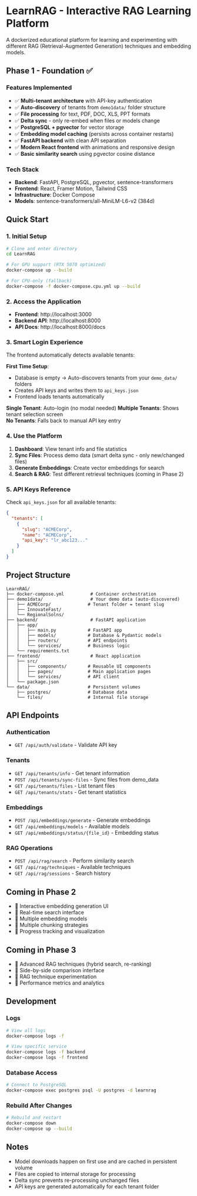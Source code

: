 # LearnRAG - Interactive RAG Learning Platform

A dockerized educational platform for learning and experimenting with different RAG (Retrieval-Augmented Generation) techniques and embedding models.

## Phase 1 - Foundation ✅

### Features Implemented
- ✅ **Multi-tenant architecture** with API-key authentication
- ✅ **Auto-discovery** of tenants from `demo1data/` folder structure  
- ✅ **File processing** for text, PDF, DOC, XLS, PPT formats
- ✅ **Delta sync** - only re-embed when files or models change
- ✅ **PostgreSQL + pgvector** for vector storage
- ✅ **Embedding model caching** (persists across container restarts)
- ✅ **FastAPI backend** with clean API separation
- ✅ **Modern React frontend** with animations and responsive design
- ✅ **Basic similarity search** using pgvector cosine distance

### Tech Stack
- **Backend**: FastAPI, PostgreSQL, pgvector, sentence-transformers
- **Frontend**: React, Framer Motion, Tailwind CSS
- **Infrastructure**: Docker Compose
- **Models**: sentence-transformers/all-MiniLM-L6-v2 (384d)

## Quick Start

### 1. Initial Setup
```bash
# Clone and enter directory
cd LearnRAG

# For GPU support (RTX 5070 optimized)
docker-compose up --build

# For CPU-only (fallback)
docker-compose -f docker-compose.cpu.yml up --build
```

### 2. Access the Application
- **Frontend**: http://localhost:3000
- **Backend API**: http://localhost:8000
- **API Docs**: http://localhost:8000/docs

### 3. Smart Login Experience
The frontend automatically detects available tenants:

**First Time Setup**: 
- Database is empty → Auto-discovers tenants from your `demo_data/` folders
- Creates API keys and writes them to `api_keys.json`
- Frontend loads tenants automatically

**Single Tenant**: Auto-login (no modal needed)
**Multiple Tenants**: Shows tenant selection screen  
**No Tenants**: Falls back to manual API key entry

### 4. Use the Platform
1. **Dashboard**: View tenant info and file statistics
2. **Sync Files**: Process demo data (smart delta sync - only new/changed files)
3. **Generate Embeddings**: Create vector embeddings for search
4. **Search & RAG**: Test different retrieval techniques (coming in Phase 2)

### 5. API Keys Reference
Check `api_keys.json` for all available tenants:
```json
{
  "tenants": [
    {
      "slug": "ACMECorp",
      "name": "ACMECorp", 
      "api_key": "lr_abc123..."
    }
  ]
}
```

## Project Structure

```
LearnRAG/
├── docker-compose.yml          # Container orchestration
├── demo1data/                  # Your demo data (auto-discovered)
│   ├── ACMECorp/              # Tenant folder = tenant slug
│   ├── InnovateFast/          
│   └── RegionalSolns/         
├── backend/                    # FastAPI application
│   ├── app/
│   │   ├── main.py            # FastAPI app
│   │   ├── models/            # Database & Pydantic models
│   │   ├── routers/           # API endpoints
│   │   └── services/          # Business logic
│   └── requirements.txt       
├── frontend/                   # React application
│   ├── src/
│   │   ├── components/        # Reusable UI components
│   │   ├── pages/             # Main application pages
│   │   └── services/          # API client
│   └── package.json
└── data/                      # Persistent volumes
    ├── postgres/              # Database data
    └── files/                 # Internal file storage
```

## API Endpoints

### Authentication
- `GET /api/auth/validate` - Validate API key

### Tenants  
- `GET /api/tenants/info` - Get tenant information
- `POST /api/tenants/sync-files` - Sync files from demo_data
- `GET /api/tenants/files` - List tenant files
- `GET /api/tenants/stats` - Get tenant statistics

### Embeddings
- `POST /api/embeddings/generate` - Generate embeddings
- `GET /api/embeddings/models` - Available models
- `GET /api/embeddings/status/{file_id}` - Embedding status

### RAG Operations
- `POST /api/rag/search` - Perform similarity search
- `GET /api/rag/techniques` - Available techniques
- `GET /api/rag/sessions` - Search history

## Coming in Phase 2
- 🔄 Interactive embedding generation UI
- 🔄 Real-time search interface  
- 🔄 Multiple embedding models
- 🔄 Multiple chunking strategies
- 🔄 Progress tracking and visualization

## Coming in Phase 3
- 🔄 Advanced RAG techniques (hybrid search, re-ranking)
- 🔄 Side-by-side comparison interface
- 🔄 RAG technique experimentation
- 🔄 Performance metrics and analytics

## Development

### Logs
```bash
# View all logs
docker-compose logs -f

# View specific service
docker-compose logs -f backend
docker-compose logs -f frontend
```

### Database Access
```bash
# Connect to PostgreSQL
docker-compose exec postgres psql -U postgres -d learnrag
```

### Rebuild After Changes
```bash
# Rebuild and restart
docker-compose down
docker-compose up --build
```

## Notes
- Model downloads happen on first use and are cached in persistent volume
- Files are copied to internal storage for processing
- Delta sync prevents re-processing unchanged files
- API keys are generated automatically for each tenant folder
